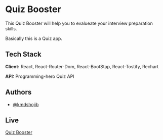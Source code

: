 
# Quiz Booster

This Quiz Booster will help you to evalueate your interview preparation skills.

Basically this is a Quiz app.


## Tech Stack

**Client:** React, React-Router-Dom, React-BootStap, React-Tostify, Rechart

**API:** Programming-hero Quiz API


## Authors

- [@kmdshojib](https://github.com/kmdshojib)


## Live
[Quiz Booster](https://rainbow-haupia-7ec045.netlify.app/)



